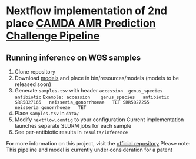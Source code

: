 # Nextflow implementation of 2nd place [CAMDA AMR Prediction Challenge Pipeline](https://github.com/jaaxk/CAMDA_AMR)
## Running inference on WGS samples
1. Clone repository
2. Download [models]() and place in bin/resources/models (models to be released soon)
3. Generate `samples.tsv` with header `accession  genus_species  antibiotic`
   `Example:
   accession	genus_species	antibiotic
   SRR5827165	neisseria_gonorrhoeae	TET
   SRR5827255	neisseria_gonorrhoeae	TET`
4. Place `samples.tsv` in `data/`
5. Modify `nextflow.config` to your configuration
   Current implementation launches separate SLURM jobs for each sample
6. See per-antibiotic results in `results/inference`

For more information on this project, visit the [official repository](https://github.com/jaaxk/CAMDA_AMR)
Please note: This pipeline and model is currently under consideration for a patent
